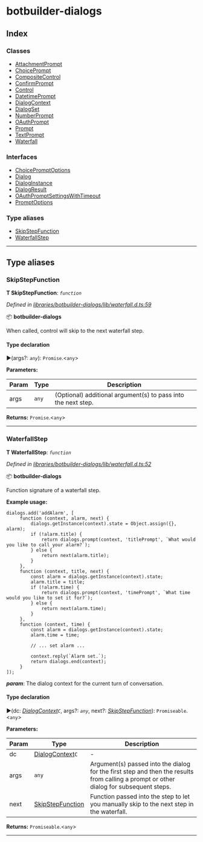 


#  botbuilder-dialogs


## Index

### Classes

* [AttachmentPrompt](classes/botbuilder_dialogs.attachmentprompt.md)
* [ChoicePrompt](classes/botbuilder_dialogs.choiceprompt.md)
* [CompositeControl](classes/botbuilder_dialogs.compositecontrol.md)
* [ConfirmPrompt](classes/botbuilder_dialogs.confirmprompt.md)
* [Control](classes/botbuilder_dialogs.control.md)
* [DatetimePrompt](classes/botbuilder_dialogs.datetimeprompt.md)
* [DialogContext](classes/botbuilder_dialogs.dialogcontext.md)
* [DialogSet](classes/botbuilder_dialogs.dialogset.md)
* [NumberPrompt](classes/botbuilder_dialogs.numberprompt.md)
* [OAuthPrompt](classes/botbuilder_dialogs.oauthprompt.md)
* [Prompt](classes/botbuilder_dialogs.prompt.md)
* [TextPrompt](classes/botbuilder_dialogs.textprompt.md)
* [Waterfall](classes/botbuilder_dialogs.waterfall.md)


### Interfaces

* [ChoicePromptOptions](interfaces/botbuilder_dialogs.choicepromptoptions.md)
* [Dialog](interfaces/botbuilder_dialogs.dialog.md)
* [DialogInstance](interfaces/botbuilder_dialogs.dialoginstance.md)
* [DialogResult](interfaces/botbuilder_dialogs.dialogresult.md)
* [OAuthPromptSettingsWithTimeout](interfaces/botbuilder_dialogs.oauthpromptsettingswithtimeout.md)
* [PromptOptions](interfaces/botbuilder_dialogs.promptoptions.md)


### Type aliases

* [SkipStepFunction](#skipstepfunction)
* [WaterfallStep](#waterfallstep)



---
## Type aliases
<a id="skipstepfunction"></a>

###  SkipStepFunction

**Τ SkipStepFunction**:  *`function`* 

*Defined in [libraries/botbuilder-dialogs/lib/waterfall.d.ts:59](https://github.com/Microsoft/botbuilder-js/blob/ad875d1/libraries/botbuilder-dialogs/lib/waterfall.d.ts#L59)*



:package: **botbuilder-dialogs**

When called, control will skip to the next waterfall step.

#### Type declaration
►(args?: *`any`*): `Promise`.<`any`>



**Parameters:**

| Param | Type | Description |
| ------ | ------ | ------ |
| args | `any`   |  (Optional) additional argument(s) to pass into the next step. |





**Returns:** `Promise`.<`any`>






___

<a id="waterfallstep"></a>

###  WaterfallStep

**Τ WaterfallStep**:  *`function`* 

*Defined in [libraries/botbuilder-dialogs/lib/waterfall.d.ts:52](https://github.com/Microsoft/botbuilder-js/blob/ad875d1/libraries/botbuilder-dialogs/lib/waterfall.d.ts#L52)*



:package: **botbuilder-dialogs**

Function signature of a waterfall step.

**Example usage:**

    dialogs.add('addAlarm', [
         function (context, alarm, next) {
             dialogs.getInstance(context).state = Object.assign({}, alarm);
             if (!alarm.title) {
                 return dialogs.prompt(context, 'titlePrompt', `What would you like to call your alarm?`);
             } else {
                 return next(alarm.title);
             }
         },
         function (context, title, next) {
             const alarm = dialogs.getInstance(context).state;
             alarm.title = title;
             if (!alarm.time) {
                 return dialogs.prompt(context, 'timePrompt', `What time would you like to set it for?`);
             } else {
                 return next(alarm.time);
             }
         },
         function (context, time) {
             const alarm = dialogs.getInstance(context).state;
             alarm.time = time;

             // ... set alarm ...

             context.reply(`Alarm set.`);
             return dialogs.end(context);
         }
    ]);
*__param__*: The dialog context for the current turn of conversation.


#### Type declaration
►(dc: *[DialogContext](classes/botbuilder_dialogs.dialogcontext.md)`C`*, args?: *`any`*, next?: *[SkipStepFunction](#skipstepfunction)*): `Promiseable`.<`any`>



**Parameters:**

| Param | Type | Description |
| ------ | ------ | ------ |
| dc | [DialogContext](classes/botbuilder_dialogs.dialogcontext.md)`C`   |  - |
| args | `any`   |  Argument(s) passed into the dialog for the first step and then the results from calling a prompt or other dialog for subsequent steps. |
| next | [SkipStepFunction](#skipstepfunction)   |  Function passed into the step to let you manually skip to the next step in the waterfall. |





**Returns:** `Promiseable`.<`any`>






___


